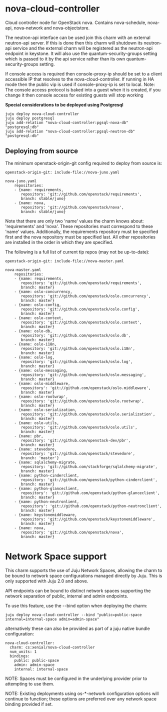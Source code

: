 # nova-cloud-controller

Cloud controller node for OpenStack nova. Contains nova-schedule, nova-api, nova-network and nova-objectstore.

The neutron-api interface can be used join this charm with an external neutron-api server. If this is done
then this charm will shutdown its neutron-api service and the external charm will be registered as the
neutron-api endpoint in keystone. It will also use the quantum-security-groups setting which is passed to
it by the api service rather than its own quantum-security-groups setting.

If console access is required then console-proxy-ip should be set to a client accessible IP that resolves
to the nova-cloud-controller. If running in HA mode then the public vip is used if console-proxy-ip is set
to local. Note: The console access protocol is baked into a guest when it is created, if you change it then
console access for existing guests will stop working

**Special considerations to be deployed using Postgresql**

    juju deploy nova-cloud-controller
    juju deploy postgresql
    juju add-relation "nova-cloud-controller:pgsql-nova-db" "postgresql:db"
    juju add-relation "nova-cloud-controller:pgsql-neutron-db" "postgresql:db"

## Deploying from source

The minimum openstack-origin-git config required to deploy from source is:

    openstack-origin-git: include-file://nova-juno.yaml

    nova-juno.yaml
        repositories:
        - {name: requirements,
           repository: 'git://github.com/openstack/requirements',
           branch: stable/juno}
        - {name: nova,
           repository: 'git://github.com/openstack/nova',
           branch: stable/juno}

Note that there are only two 'name' values the charm knows about: 'requirements'
and 'nova'. These repositories must correspond to these 'name' values.
Additionally, the requirements repository must be specified first and the
nova repository must be specified last. All other repositories are installed
in the order in which they are specified.

The following is a full list of current tip repos (may not be up-to-date):

    openstack-origin-git: include-file://nova-master.yaml

    nova-master.yaml
        repositories:
        - {name: requirements,
           repository: 'git://github.com/openstack/requirements',
           branch: master}
        - {name: oslo-concurrency,
           repository: 'git://github.com/openstack/oslo.concurrency',
           branch: master}
        - {name: oslo-config,
           repository: 'git://github.com/openstack/oslo.config',
           branch: master}
        - {name: oslo-context,
           repository: 'git://github.com/openstack/oslo.context',
           branch: master}
        - {name: oslo-db,
           repository: 'git://github.com/openstack/oslo.db',
           branch: master}
        - {name: oslo-i18n,
           repository: 'git://github.com/openstack/oslo.i18n',
           branch: master}
        - {name: oslo-log,
           repository: 'git://github.com/openstack/oslo.log',
           branch: master}
        - {name: oslo-messaging,
           repository: 'git://github.com/openstack/oslo.messaging',
           branch: master}
        - {name: oslo-middleware,
           repository': 'git://github.com/openstack/oslo.middleware',
           branch: master}
        - {name: oslo-rootwrap',
           repository: 'git://github.com/openstack/oslo.rootwrap',
           branch: master}
        - {name: oslo-serialization,
           repository: 'git://github.com/openstack/oslo.serialization',
           branch: master}
        - {name: oslo-utils,
           repository: 'git://github.com/openstack/oslo.utils',
           branch: master}
        - {name: pbr,
           repository: 'git://github.com/openstack-dev/pbr',
           branch: master}
        - {name: stevedore,
           repository: 'git://github.com/openstack/stevedore',
           branch: 'master'}
        - {name: sqlalchemy-migrate,
           repository: 'git://github.com/stackforge/sqlalchemy-migrate',
           branch: master}
        - {name: python-cinderclient,
           repository: 'git://github.com/openstack/python-cinderclient',
           branch: master}
        - {name: python-glanceclient,
           repository': 'git://github.com/openstack/python-glanceclient',
           branch: master}
        - {name: python-neutronlient,
           repository': 'git://github.com/openstack/python-neutronclient',
           branch: master}
        - {name: keystonemiddleware,
           repository: 'git://github.com/openstack/keystonemiddleware',
           branch: master}
        - {name: nova,
           repository: 'git://github.com/openstack/nova',
           branch: master}

# Network Space support

This charm supports the use of Juju Network Spaces, allowing the charm to be bound to network space configurations managed directly by Juju.  This is only supported with Juju 2.0 and above.

API endpoints can be bound to distinct network spaces supporting the network separation of public, internal and admin endpoints.

To use this feature, use the --bind option when deploying the charm:

    juju deploy nova-cloud-controller --bind "public=public-space internal=internal-space admin=admin-space"

alternatively these can also be provided as part of a juju native bundle configuration:

    nova-cloud-controller:
      charm: cs:xenial/nova-cloud-controller
      num_units: 1
      bindings:
        public: public-space
        admin: admin-space
        internal: internal-space

NOTE: Spaces must be configured in the underlying provider prior to attempting to use them.

NOTE: Existing deployments using os-*-network configuration options will continue to function; these options are preferred over any network space binding provided if set.
